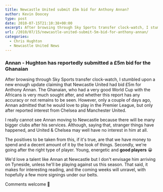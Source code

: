 ```yaml
---
title: Newcastle United submit £5m bid for Anthony Annan?
author: Kevin Doocey
type: post
date: 2010-07-15T21:10:38+00:00
excerpt: After browsing through Sky Sports transfer clock-watch, I stumbled upon a new enough update claiming that Newcastle United had bid £5m for Anthony Annan. The Ghanaian, who had a very good..
url: /2010/07/15/newcastle-united-submit-5m-bid-for-anthony-annan/
categories:
  - Chris Hughton
  - Newcastle United News
---
```


### Annan - Hughton has reportedly submitted a £5m bid for the Ghanaian

After browsing through Sky Sports transfer clock-watch, I stumbled upon a new enough update claiming that Newcastle United had bid £5m for Anthony Annan. The Ghanaian, who had a very good World Cup with the Africans is very much sought after, and whether this report has any accuracy or not remains to be seen. However, only a couple of days ago, Annan admitted that he  would love to play in the Premier League, but only after reported interest from Chelsea and Manchester United.

I really cannot see Annan moving to Newcastle because there will be many bigger clubs after his services. Although, saying that, stranger things have happened, and United & Chelsea may well have no interest in him at all.

The positives to be taken from this, if it's true, are that we have money to spend and a decent amount of it by the look of things. Secondly, we're going after the right type of player. Young, energetic and **good players** 😀

We'd love a talent like Annan at Newcastle but I don't envisage him arriving on Tyneside, unless he'll be playing against us this season. That said, it makes for interesting reading, and the coming weeks will unravel, with hopefully a few more signings under our belts.

Comments welcome 🙂
